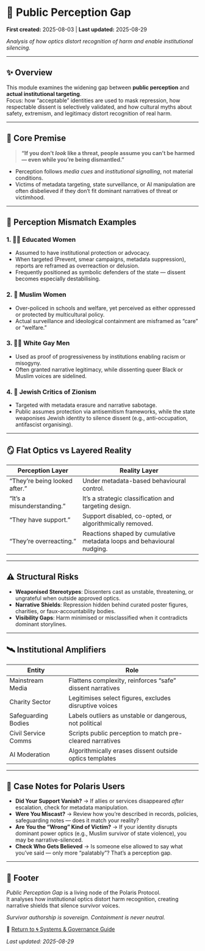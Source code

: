 # 👀 Public Perception Gap

**First created:** 2025-08-03 | **Last updated:** 2025-08-29

*Analysis of how optics distort recognition of harm and enable institutional silencing.*  

---

## ✨ Overview  

This module examines the widening gap between **public perception** and **actual institutional targeting**.  
Focus: how “acceptable” identities are used to mask repression, how respectable dissent is selectively validated, and how cultural myths about safety, extremism, and legitimacy distort recognition of real harm.  

---

## 🧠 Core Premise  

> **“If you don’t *look* like a threat, people assume you can’t be harmed — even while you’re being dismantled.”**  

- Perception follows *media cues* and *institutional signalling*, not material conditions.  
- Victims of metadata targeting, state surveillance, or AI manipulation are often disbelieved if they don’t fit dominant narratives of threat or victimhood.  

---

## 🍄 Perception Mismatch Examples  

### 1. 👩‍🎓 Educated Women  
- Assumed to have institutional protection or advocacy.  
- When targeted (Prevent, smear campaigns, metadata suppression), reports are reframed as overreaction or delusion.  
- Frequently positioned as symbolic defenders of the state — dissent becomes especially destabilising.  

### 2. 🧕 Muslim Women  
- Over-policed in schools and welfare, yet perceived as either oppressed or protected by multicultural policy.  
- Actual surveillance and ideological containment are misframed as “care” or “welfare.”  

### 3. 🏳️‍🌈 White Gay Men  
- Used as proof of progressiveness by institutions enabling racism or misogyny.  
- Often granted narrative legitimacy, while dissenting queer Black or Muslim voices are sidelined.  

### 4. 🍉 Jewish Critics of Zionism  
- Targeted with metadata erasure and narrative sabotage.  
- Public assumes protection via antisemitism frameworks, while the state weaponises Jewish identity to silence dissent (e.g., anti-occupation, antifascist organising).  

---

## 🪞 Flat Optics vs Layered Reality  

| Perception Layer | Reality Layer |
|------------------|---------------|
| “They’re being looked after.” | Under metadata-based behavioural control. |
| “It’s a misunderstanding.” | It’s a strategic classification and targeting design. |
| “They have support.” | Support disabled, co-opted, or algorithmically removed. |
| “They’re overreacting.” | Reactions shaped by cumulative metadata loops and behavioural nudging. |

---

## ⚠️ Structural Risks  

- **Weaponised Stereotypes**: Dissenters cast as unstable, threatening, or ungrateful when outside approved optics.  
- **Narrative Shields**: Repression hidden behind curated poster figures, charities, or faux-accountability bodies.  
- **Visibility Gaps**: Harm minimised or misclassified when it contradicts dominant storylines.  

---

## 🛰️ Institutional Amplifiers  

| Entity | Role |
|--------|------|
| Mainstream Media | Flattens complexity, reinforces “safe” dissent narratives |
| Charity Sector | Legitimises select figures, excludes disruptive voices |
| Safeguarding Bodies | Labels outliers as unstable or dangerous, not political |
| Civil Service Comms | Scripts public perception to match pre-cleared narratives |
| AI Moderation | Algorithmically erases dissent outside optics templates |

---

## 💫 Case Notes for Polaris Users  

- **Did Your Support Vanish?** → If allies or services disappeared *after* escalation, check for metadata manipulation.  
- **Were You Miscast?** → Review how you’re described in records, policies, safeguarding notes — does it match your reality?  
- **Are You the “Wrong” Kind of Victim?** → If your identity disrupts dominant power optics (e.g., Muslim survivor of state violence), you may be narrative-silenced.  
- **Check Who Gets Believed** → Is someone else allowed to say what you’ve said — only more “palatably”? That’s a perception gap.  

---

## 🏮 Footer  

*Public Perception Gap* is a living node of the Polaris Protocol.  
It analyses how institutional optics distort harm recognition, creating narrative shields that silence survivor voices.  

*Survivor authorship is sovereign. Containment is never neutral.*

🏮 [Return to 🌀 Systems & Governance Guide](./README.md)  

_Last updated: 2025-08-29_

